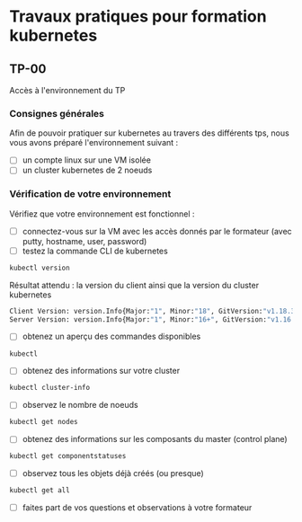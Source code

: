 # Travaux pratiques pour formation kubernetes

## TP-00

Accès à l'environnement du TP

### Consignes générales

Afin de pouvoir pratiquer sur kubernetes au travers des différents tps, nous vous avons préparé l'environnement suivant :
- [ ] un compte linux sur une VM isolée
- [ ] un cluster kubernetes de 2 noeuds

### Vérification de votre environnement

Vérifiez que votre environnement est fonctionnel :
- [ ] connectez-vous sur la VM avec les accès donnés par le formateur (avec putty, hostname, user, password)
- [ ] testez la commande CLI de kubernetes

```bash
kubectl version 
```

  Résultat attendu : la version du client ainsi que la version du cluster kubernetes
```bash
Client Version: version.Info{Major:"1", Minor:"18", GitVersion:"v1.18.3", GitCommit:"2e7996e3e2712684bc73f0dec0200d64eec7fe40", GitTreeState:"clean", BuildDate:"2020-05-20T12:52:00Z", GoVersion:"go1.13.9", Compiler:"gc", Platform:"linux/amd64"}
Server Version: version.Info{Major:"1", Minor:"16+", GitVersion:"v1.16.8-eks-e16311", GitCommit:"e163110a04dcb2f39c3325af96d019b4925419eb", GitTreeState:"clean", BuildDate:"2020-03-27T22:37:12Z", GoVersion:"go1.13.8", Compiler:"gc", Platform:"linux/amd64"}
```

- [ ] obtenez un aperçu des commandes disponibles

```bash
kubectl
```

- [ ] obtenez des informations sur votre cluster

```bash
kubectl cluster-info
```

- [ ] observez le nombre de noeuds

```bash
kubectl get nodes
```

- [ ] obtenez des informations sur les composants du master (control plane)

```bash
kubectl get componentstatuses
```

- [ ] observez tous les objets déjà créés (ou presque)

```bash
kubectl get all
```

- [ ] faites part de vos questions et observations à votre formateur